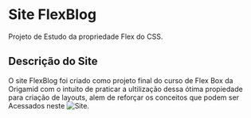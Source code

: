 # Site FlexBlog
Projeto de Estudo da propriedade Flex do CSS.
## Descrição do Site
O site FlexBlog foi criado como projeto final do curso de Flex Box da Origamid com o intuito de praticar a ultilização dessa ótima propiedade para criação de layouts, alem de reforçar os conceitos que podem ser Acessados neste ![Site](https://www.origamid.com/slide/css-flexbox/).
